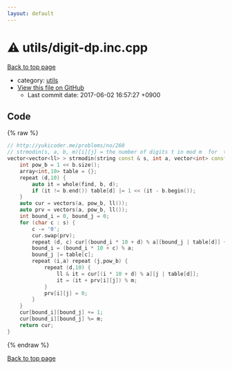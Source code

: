 ```yaml
---
layout: default
---
```


<!-- mathjax config similar to math.stackexchange -->
<script type="text/javascript" async
  src="https://cdnjs.cloudflare.com/ajax/libs/mathjax/2.7.5/MathJax.js?config=TeX-MML-AM_CHTML">
</script>
<script type="text/x-mathjax-config">
  MathJax.Hub.Config({
    TeX: { equationNumbers: { autoNumber: "AMS" }},
    tex2jax: {
      inlineMath: [ ['$','$'] ],
      processEscapes: true
    },
    "HTML-CSS": { matchFontHeight: false },
    displayAlign: "left",
    displayIndent: "2em"
  });
</script>

<script type="text/javascript" src="https://cdnjs.cloudflare.com/ajax/libs/jquery/3.4.1/jquery.min.js"></script>
<script src="https://cdn.jsdelivr.net/npm/jquery-balloon-js@1.1.2/jquery.balloon.min.js" integrity="sha256-ZEYs9VrgAeNuPvs15E39OsyOJaIkXEEt10fzxJ20+2I=" crossorigin="anonymous"></script>
<script type="text/javascript" src="../../assets/js/copy-button.js"></script>
<link rel="stylesheet" href="../../assets/css/copy-button.css" />


# :warning: utils/digit-dp.inc.cpp

<a href="../../index.html">Back to top page</a>

* category: <a href="../../index.html#2b3583e6e17721c54496bd04e57a0c15">utils</a>
* <a href="{{ site.github.repository_url }}/blob/master/utils/digit-dp.inc.cpp">View this file on GitHub</a>
    - Last commit date: 2017-06-02 16:57:27 +0900




## Code

{% raw %}
```cpp
// http://yukicoder.me/problems/no/260
// strmodin(s, a, b, m)[i][j] = the number of digits t in mod m  for  t \le s, i = t \bmod \prod a and t contains digits j \subset b
vector<vector<ll> > strmodin(string const & s, int a, vector<int> const & b, ll m) {
    int pow_b = 1 << b.size();
    array<int,10> table = {};
    repeat (d,10) {
        auto it = whole(find, b, d);
        if (it != b.end()) table[d] |= 1 << (it - b.begin());
    }
    auto cur = vectors(a, pow_b, ll());
    auto prv = vectors(a, pow_b, ll());
    int bound_i = 0, bound_j = 0;
    for (char c : s) {
        c -= '0';
        cur.swap(prv);
        repeat (d, c) cur[(bound_i * 10 + d) % a][bound_j | table[d]] += 1;
        bound_i = (bound_i * 10 + c) % a;
        bound_j |= table[c];
        repeat (i,a) repeat (j,pow_b) {
            repeat (d,10) {
                ll & it = cur[(i * 10 + d) % a][j | table[d]];
                it = (it + prv[i][j]) % m;
            }
            prv[i][j] = 0;
        }
    }
    cur[bound_i][bound_j] += 1;
    cur[bound_i][bound_j] %= m;
    return cur;
}

```
{% endraw %}

<a href="../../index.html">Back to top page</a>

